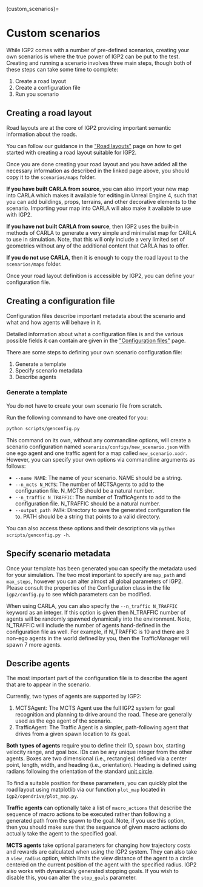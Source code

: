 (custom_scenarios)=
# Custom scenarios

While IGP2 comes with a number of pre-defined scenarios, creating your own scenarios is where the true power of IGP2 can be put to the test. 
Creating and running a scenario involves three main steps, though both of these steps can take some time to complete:
1. Create a road layout
2. Create a configuration file
3. Run you scenario

## Creating a road layout

Road layouts are at the core of IGP2 providing important semantic information about the roads.

You can follow our guidance in the ["Road layouts"](road_layout.md) page on how to get started with creating a road layout suitable for IGP2.

Once you are done creating your road layout and you have added all the necessary information as described in the linked page above, you should copy it to the `scenarios/maps` folder. 

**If you have built CARLA from source**, you can also import your new map into CARLA which makes it available for editing in Unreal Engine 4, such that you can add buildings, props, terrains, and other decorative elements to the scenario. 
Importing your map into CARLA will also make it available to use with IGP2.

**If you have not built CARLA from source**, then IGP2 uses the built-in methods of CARLA to generate a very simple and minimalist map for CARLA to use in simulation.
Note, that this will only include a very limited set of geometries without any of the additional content that CARLA has to offer.

**If you do not use CARLA**, then it is enough to copy the road layout to the `scenarios/maps` folder. 

Once your road layout definition is accessible by IGP2, you can define your configuration file.


## Creating a configuration file

Configuration files describe important metadata about the scenario and what and how agents will behave in it.

Detailed information about what a configuration files is and the various possible fields it can contain are given in the ["Configuration files"](configuration_file.md) page.

There are some steps to defining your own scenario configuration file:
1. Generate a template
2. Specify scenario metadata
3. Describe agents

### Generate a template

You do not have to create your own scenario file from scratch.

Run the following command to have one created for you:
```bash
python scripts/genconfig.py
```

This command on its own, without any commandline options, will create a scenario configuration named `scenarios/configs/new_scenario.json` with one ego agent and one traffic agent for a map called `new_scenario.xodr`.
However, you can specify your own options via commandline arguments as follows:
- `--name NAME`: The name of your scenario. NAME should be a string.
- `--n_mcts N_MCTS`: The number of MCTSAgents to add to the configuration file. N_MCTS should be a natural number.
- `--n_traffic N_TRAFFIC`: The number of TrafficAgents to add to the configuration file. N_TRAFFIC should be a natural number.
- `--output_path PATH`: Directory to save the generated configuration file to. PATH should be a string that points to a valid directory.

You can also access these options and their descriptions via `python scripts/genconfig.py -h`.

## Specify scenario metadata

Once your template has been generated you can specify the metadata used for your simulation.
The two most important to specify are `map_path` and `max_steps`, however you can alter almost all global parameters of IGP2. Please consult the properties of the Configuration class in the file `igp2/config.py` to see which parameters can be modified.

When using CARLA, you can also specify the `--n_traffic N_TRAFFIC` keyword as an integer.
If this option is given then N_TRAFFIC number of agents will be randomly spawned dynamically into the environment.
Note, N_TRAFFIC will include the number of agents hand-defined in the configuration file as well.
For example, if N_TRAFFIC is 10 and there are 3 non-ego agents in the world defined by you, then the TrafficManager will spawn 7 more agents.

## Describe agents

The most important part of the configuration file is to describe the agent that are to appear in the scenario.

Currently, two types of agents are supported by IGP2:
1. MCTSAgent: The MCTS Agent use the full IGP2 system for goal recognition and planning to drive around the road. These are generally used as the ego agent of the scenario.
2. TrafficAgent: The Traffic Agent is a simpler, path-following agent that drives from a given spawn location to its goal.

**Both types of agents** require you to define their ID, spawn box, starting velocity range, and goal box.
IDs can be any unique integer from the other agents.
Boxes are two dimensional (i.e., rectangles) defined via a center point, length, width, and heading (i.e., orientation).
Heading is defined using radians following the orientation of the standard [unit circle](https://en.wikipedia.org/wiki/Unit_circle#/media/File:Unit_circle_angles_color.svg).

To find a suitable position for these parameters, you can quickly plot the road layout using matplotlib via our function `plot_map` located in `igp2/opendrive/plot_map.py`.

**Traffic agents** can optionally take a list of `macro_actions` that describe the sequence of macro actions to be executed rather than following a generated path from the spawn to the goal.
Note, if you use this option, then you should make sure that the sequence of given macro actions do actually take the agent to the specified goal.

**MCTS agents** take optional parameters for changing how trajectory costs and rewards are calculated when using the IGP2 system.
They can also take a `view_radius` option, which limits the view distance of the agent to a circle centered on the current position of the agent with the specified radius.
IGP2 also works with dynamically generated stopping goals. If you wish to disable this, you can alter the `stop_goals` parameter.
